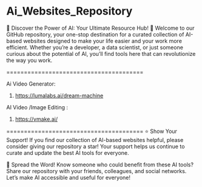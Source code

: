 # Ai_Websites_Repository
🌟 Discover the Power of AI: Your Ultimate Resource Hub! 🌟
Welcome to our GitHub repository, your one-stop destination for a curated collection of AI-based websites designed to make your life easier and your work more efficient. Whether you’re a developer, a data scientist, or just someone curious about the potential of AI, you’ll find tools here that can revolutionize the way you work.

=======================================

Ai Video Generator:

1) https://lumalabs.ai/dream-machine

AI Video /Image Editing :
1) https://vmake.ai/

=======================================
⭐️ Show Your Support!
If you find our collection of AI-based websites helpful, please consider giving our repository a star! Your support helps us continue to curate and update the best AI tools for everyone.

📢 Spread the Word!
Know someone who could benefit from these AI tools? Share our repository with your friends, colleagues, and social networks. Let’s make AI accessible and useful for everyone!
